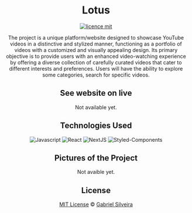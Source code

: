 <div align="center">
  
# Lotus

[![licence mit](https://img.shields.io/badge/licence-MIT-blue.svg?style=for-the-badge&labelColor=000)](https://img.shields.io/github/license/akyua/lotus)

The project is a unique platform/website designed to showcase YouTube videos in a distinctive and stylized manner, functioning as a portfolio of videos with a customized and visually appealing design. Its primary objective is to provide users with an enhanced video-watching experience by offering a diverse collection of carefully curated videos that cater to different interests and preferences. Users will have the ability to explore some categories, search for specific videos.

## See website on live

Not available yet.

## Technologies Used
  
  ![Javascript](https://img.shields.io/badge/-Javascript-black?style=for-the-badge&logo=javascript)
  ![React](https://img.shields.io/badge/-React-black?style=for-the-badge&logo=react)
  ![NextJS](https://img.shields.io/badge/-NextJS-black?style=for-the-badge&logo=next.js)
  ![Styled-Components](https://img.shields.io/badge/-Styled_Components-black?style=for-the-badge&logo=styled-components)

  
## Pictures of the Project

Not avaible yet.
  
## License
[MIT License](./LICENSE) © [Gabriel Silveira](http://gabrielsilveira.tk/)
  
</div>
